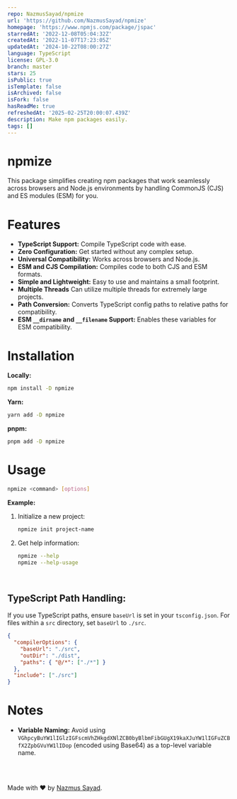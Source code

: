 ```yaml
---
repo: NazmusSayad/npmize
url: 'https://github.com/NazmusSayad/npmize'
homepage: 'https://www.npmjs.com/package/jspac'
starredAt: '2022-12-08T05:04:32Z'
createdAt: '2022-11-07T17:23:05Z'
updatedAt: '2024-10-22T08:00:27Z'
language: TypeScript
license: GPL-3.0
branch: master
stars: 25
isPublic: true
isTemplate: false
isArchived: false
isFork: false
hasReadMe: true
refreshedAt: '2025-02-25T20:00:07.439Z'
description: Make npm packages easily.
tags: []
---
```


# npmize

This package simplifies creating npm packages that work seamlessly across browsers and Node.js environments by handling CommonJS (CJS) and ES modules (ESM) for you.

# Features

- **TypeScript Support:** Compile TypeScript code with ease.
- **Zero Configuration:** Get started without any complex setup.
- **Universal Compatibility:** Works across browsers and Node.js.
- **ESM and CJS Compilation:** Compiles code to both CJS and ESM formats.
- **Simple and Lightweight:** Easy to use and maintains a small footprint.
- **Multiple Threads** Can utilize multiple threads for extremely large projects.
- **Path Conversion:** Converts TypeScript config paths to relative paths for compatibility.
- **ESM `__dirname` and `__filename` Support:** Enables these variables for ESM compatibility.

# Installation

**Locally:**

```bash
npm install -D npmize
```

**Yarn:**

```bash
yarn add -D npmize
```

**pnpm:**

```bash
pnpm add -D npmize
```

# Usage

```bash
npmize <command> [options]
```

**Example:**

1. Initialize a new project:

   ```bash
   npmize init project-name
   ```

2. Get help information:

   ```bash
   npmize --help
   npmize --help-usage
   ```

<br />

## TypeScript Path Handling:

If you use TypeScript paths, ensure `baseUrl` is set in your `tsconfig.json`. For files within a `src` directory, set `baseUrl` to `./src`.

```json
{
  "compilerOptions": {
    "baseUrl": "./src",
    "outDir": "./dist",
    "paths": { "@/*": ["./*"] }
  },
  "include": ["./src"]
}
```

# Notes

- **Variable Naming:** Avoid using `VGhpcyBuYW1lIGlzIGFscmVhZHkgdXNlZCB0byBlbmFibGUgX19kaXJuYW1lIGFuZCBfX2ZpbGVuYW1lIDop` (encoded using Base64) as a top-level variable name.

<br />
<br />

Made with ❤️ by [Nazmus Sayad](https://github.com/NazmusSayad).

